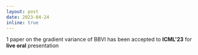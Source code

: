 ```yaml
---
layout: post
date: 2023-04-24
inline: true
---
```


1 paper on the gradient variance of BBVI has been accepted to **ICML'23** for **live oral** presentation
